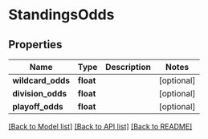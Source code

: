 # StandingsOdds

## Properties
Name | Type | Description | Notes
------------ | ------------- | ------------- | -------------
**wildcard_odds** | **float** |  | [optional] 
**division_odds** | **float** |  | [optional] 
**playoff_odds** | **float** |  | [optional] 

[[Back to Model list]](../README.md#documentation-for-models) [[Back to API list]](../README.md#documentation-for-api-endpoints) [[Back to README]](../README.md)

